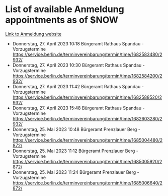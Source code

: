 # List of available Anmeldung appointments as of $NOW
[Link to Anmeldung website](https://service.berlin.de/terminvereinbarung/termin/tag.php?termin=1&anliegen[]=120686&dienstleisterlist=122210,122217,327316,122219,327312,122227,327314,122231,327346,122243,327348,122254,122252,329742,122260,329745,122262,329748,122271,327278,122273,327274,122277,327276,330436,122280,327294,122282,327290,122284,327292,122291,327270,122285,327266,122286,327264,122296,327268,150230,329760,122297,327286,122294,327284,122312,329763,122314,329775,122304,327330,122311,327334,122309,327332,317869,122281,327352,122279,329772,122283,122276,327324,122274,327326,122267,329766,122246,327318,122251,327320,122257,327322,122208,327298,122226,327300&herkunft=http%3A%2F%2Fservice.berlin.de%2Fdienstleistung%2F120686%2F)
- Donnerstag, 27. April 2023 10:18 Bürgeramt Rathaus Spandau - Vorzugstermine https://service.berlin.de/terminvereinbarung/termin/time/1682583480/2932/
- Donnerstag, 27. April 2023 10:30 Bürgeramt Rathaus Spandau - Vorzugstermine https://service.berlin.de/terminvereinbarung/termin/time/1682584200/2932/
- Donnerstag, 27. April 2023 11:42 Bürgeramt Rathaus Spandau - Vorzugstermine https://service.berlin.de/terminvereinbarung/termin/time/1682588520/2932/
- Donnerstag, 27. April 2023 15:48 Bürgeramt Rathaus Spandau - Vorzugstermine https://service.berlin.de/terminvereinbarung/termin/time/1682603280/2932/
- Donnerstag, 25. Mai 2023 10:48 Bürgeramt Prenzlauer Berg - Vorzugstermine https://service.berlin.de/terminvereinbarung/termin/time/1685004480/2872/
- Donnerstag, 25. Mai 2023 11:12 Bürgeramt Prenzlauer Berg - Vorzugstermine https://service.berlin.de/terminvereinbarung/termin/time/1685005920/2872/
- Donnerstag, 25. Mai 2023 11:24 Bürgeramt Prenzlauer Berg - Vorzugstermine https://service.berlin.de/terminvereinbarung/termin/time/1685006640/2872/
